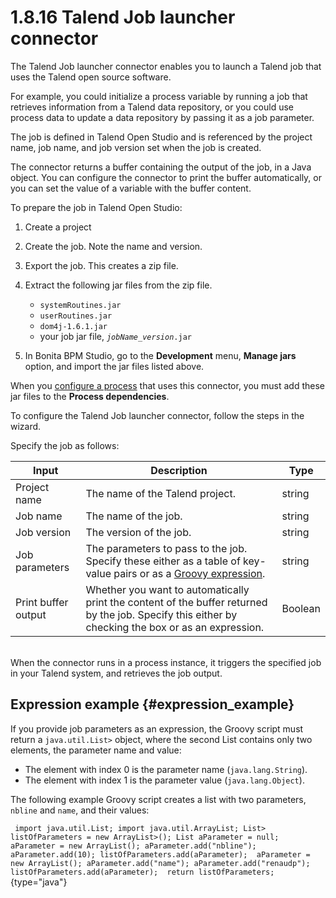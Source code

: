
1.8.16 Talend Job launcher connector
====================================

The Talend Job launcher connector enables you to launch a Talend job that uses the Talend open source software.

For example, you could initialize a process variable by running a job that retrieves information from a Talend data repository,
or you could use process data to update a data repository by passing it as a job parameter.

The job is defined in Talend Open Studio and is referenced by the project name, job name, and job version set when the job is created.

The connector returns a buffer containing the output of the job, in a Java object. You can configure the connector to print the buffer automatically,
or you can set the value of a variable with the buffer content.

To prepare the job in Talend Open Studio:

1.  Create a project
2.  Create the job. Note the name and version.
3.  Export the job. This creates a zip file.
4.  Extract the following jar files from the zip file.
    -   `systemRoutines.jar`
    -   `userRoutines.jar`
    -   `dom4j-1.6.1.jar`
    -   your job jar file, *`jobName_version`*`.jar`

5.  In Bonita BPM Studio, go to the **Development** menu, **Manage jars** option, and import the jar files listed above.

When you [configure a process](/configuring-process-bonita-bpm-studio-0) that uses this connector, you must add these jar files to the **Process dependencies**.

To configure the Talend Job launcher connector, follow the steps in the wizard.

Specify the job as follows:

| Input               | Description                                                                                                                                         | Type    |
|---------------------|-----------------------------------------------------------------------------------------------------------------------------------------------------|---------|
| Project name        | The name of the Talend project.                                                                                                                     | string  |
| Job name            | The name of the job.                                                                                                                                | string  |
| Job version         | The version of the job.                                                                                                                             | string  |
| Job parameters      | The parameters to pass to the job. Specify these either as a table of key-value pairs or as a [Groovy expression](#expression_example).             | string  |
| Print buffer output | Whether you want to automatically print the content of the buffer returned by the job. Specify this either by checking the box or as an expression. | Boolean |

\
When the connector runs in a process instance, it triggers the specified job in your Talend system, and retrieves the job output.

Expression example {#expression_example}
------------------

If you provide job parameters as an expression, the Groovy script must return a `java.util.List>` object, where the second List contains only two elements, the parameter name and value:

-   The element with index 0 is the parameter name (`java.lang.String`).
-   The element with index 1 is the parameter value (`java.lang.Object`).

The following example Groovy script creates a list with two parameters, `nbline` and `name`, and their values:

` import java.util.List; import java.util.ArrayList; List> listOfParameters = new ArrayList>(); List aParameter = null;  aParameter = new ArrayList(); aParameter.add("nbline"); aParameter.add(10); listOfParameters.add(aParameter);  aParameter = new ArrayList(); aParameter.add("name"); aParameter.add("renaudp"); listOfParameters.add(aParameter);  return listOfParameters;`{type="java"}

